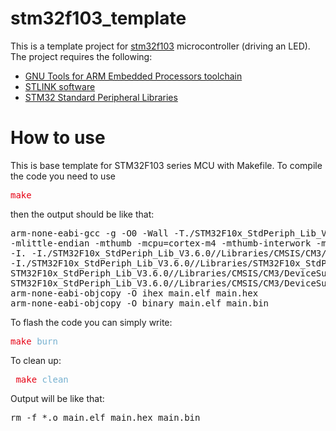# stm32f103_template

This is a template project for [stm32f103](http://www.st.com/content/st_com/en/products/microcontrollers/stm32-32-bit-arm-cortex-mcus/stm32f1-series/stm32f103.html?querycriteria=productId=LN1565) microcontroller (driving an LED).
The project requires the following:
- [GNU Tools for ARM Embedded Processors toolchain](https://launchpad.net/gcc-arm-embedded)
- [STLINK software](https://github.com/texane/stlink) 
- [STM32 Standard Peripheral Libraries](http://www.st.com/content/st_com/en/products/embedded-software/mcus-embedded-software/stm32-embedded-software/stm32-standard-peripheral-libraries/stsw-stm32054.html)

# How to use

This is base template for STM32F103 series MCU with Makefile. To compile the code you need to use <pre><span style="color:#E60013">make</span></pre> 
then the output should be like that:
<pre>arm-none-eabi-gcc -g -O0 -Wall -T./STM32F10x_StdPeriph_Lib_V3.6.0//Project/STM32F10x_StdPeriph_Template/TrueSTUDIO/STM3210B-EVAL/stm32_flash.ld 
-mlittle-endian -mthumb -mcpu=cortex-m4 -mthumb-interwork -mfloat-abi=hard -mfpu=fpv4-sp-d16 -DSTM32F10X_MD -DUSE_STDPERIPH_DRIVER -Wl,--gc-sections 
-I. -I./STM32F10x_StdPeriph_Lib_V3.6.0//Libraries/CMSIS/CM3/DeviceSupport/ST/STM32F10x/ -I./STM32F10x_StdPeriph_Lib_V3.6.0//Libraries/CMSIS/CM3/CoreSupport 
-I./STM32F10x_StdPeriph_Lib_V3.6.0//Libraries/STM32F10x_StdPeriph_Driver/inc main.c 
STM32F10x_StdPeriph_Lib_V3.6.0//Libraries/CMSIS/CM3/DeviceSupport/ST/STM32F10x/system_stm32f10x.c 
STM32F10x_StdPeriph_Lib_V3.6.0//Libraries/CMSIS/CM3/DeviceSupport/ST/STM32F10x/startup/TrueSTUDIO/startup_stm32f10x_md.s -o main.elf
arm-none-eabi-objcopy -O ihex main.elf main.hex
arm-none-eabi-objcopy -O binary main.elf main.bin</pre>

To flash the code you can simply write:
<pre><span style="color:#E60013">make</span> <span style="color:#75B0CF">burn</span> </pre>

To clean up:
<pre> <span style="color:#E60013">make</span> <span style="color:#75B0CF">clean</span> </pre>

Output will be like that:
<pre>rm -f *.o main.elf main.hex main.bin</pre>

